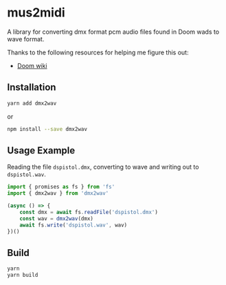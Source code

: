 # mus2midi

A library for converting dmx format pcm audio files found in Doom wads to wave format.

Thanks to the following resources for helping me figure this out:

- [Doom wiki](https://doomwiki.org/wiki/Sound)

## Installation

```bash
yarn add dmx2wav
```
or
```bash
npm install --save dmx2wav
```

## Usage Example

Reading the file `dspistol.dmx`, converting to wave and writing out to `dspistol.wav`.

```typescript
import { promises as fs } from 'fs'
import { dmx2wav } from 'dmx2wav'

(async () => {
    const dmx = await fs.readFile('dspistol.dmx')
    const wav = dmx2wav(dmx)
    await fs.write('dspistol.wav', wav)
})()
```

## Build

```bash
yarn
yarn build
```
